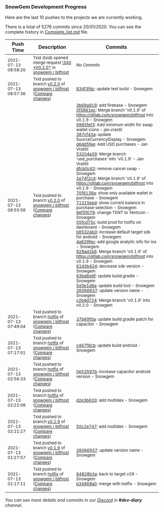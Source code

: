 
### SnowGem Development Progress

Here are the last 10 pushes to the projects we are currently working.

There is a total of 5276 commits since 20/01/2020. You can see the complete history in
 [Complete_list.md](Complete_list.md) file.

| Push Time | Description | Commits |
| --- | --- | --- |
| <sub>2021-07-13 08:58:20</sub> | <sub>Txid (txid) opened merge request [\!340 \*V0\.2\.0\*](https://gitlab.com/snowgem/bitfrost/-/merge_requests/340) in [snowgem / bitfrost](https://gitlab.com/snowgem/bitfrost)</sub> | <sub>_No Commits_</sub> |
| <sub>2021-07-13 08:57:36</sub> | <sub>Txid pushed to branch [v0\.2\.0](https://gitlab.com/snowgem/bitfrost/commits/v0.2.0) of [snowgem / bitfrost](https://gitlab.com/snowgem/bitfrost) ([Compare changes](https://gitlab.com/snowgem/bitfrost/compare/c2b4d7242619610458d3e9886e81653329779a4e...834f3fdc33f52a93cf944608919eadc9701fe303))</sub> | <sub>[834f3fdc](https://gitlab.com/snowgem/bitfrost/-/commit/834f3fdc33f52a93cf944608919eadc9701fe303): update test build - Snowgem</sub> |
| <sub>2021-07-13 08:55:58</sub> | <sub>Txid pushed to branch [v0\.2\.0](https://gitlab.com/snowgem/bitfrost/commits/v0.2.0) of [snowgem / bitfrost](https://gitlab.com/snowgem/bitfrost) ([Compare changes](https://gitlab.com/snowgem/bitfrost/compare/4dd1d72ecad1f79821d53515bc964630bfe72b9c...c2b4d7242619610458d3e9886e81653329779a4e))</sub> | <sub>[3b69a919](https://gitlab.com/snowgem/bitfrost/-/commit/3b69a91960c20b50d12fc94830c92ff4fbfc6d2f): add firebase - Snowgem<br>[0f5861ec](https://gitlab.com/snowgem/bitfrost/-/commit/0f5861ec0a2a946539dd5d7f4729ab0ff33f0836): Merge branch 'v0.1.9' of https://gitlab.com/snowgem/bitfrost into v0.1.9 - Snowgem<br>[9985fef3](https://gitlab.com/snowgem/bitfrost/-/commit/9985fef33c447428e43588265fa53e163f73b696): Add minimum width for swap wallet icons - jan.vrastil<br>[387cf43a](https://gitlab.com/snowgem/bitfrost/-/commit/387cf43a1d195493c8387ce80ce721fce043bad2): update SourceCurrencyDisplay - Snowgem<br>[d6dd5fee](https://gitlab.com/snowgem/bitfrost/-/commit/d6dd5fee77fda507d664ec4faeff0205953e4618): Add USD purchases - Jan Vraštil<br>[53204a39](https://gitlab.com/snowgem/bitfrost/-/commit/53204a39c5cac6ed51783d5c3bba6290fba9b185): Merge branch 'usd_purchases' into 'v0.1.9' - Jan Vraštil<br>[dfcb0c62](https://gitlab.com/snowgem/bitfrost/-/commit/dfcb0c62da0590e8868b4f26c91eb2a6f9d5611d): remove cancel swap - Snowgem<br>[1e74f2c4](https://gitlab.com/snowgem/bitfrost/-/commit/1e74f2c429f4da4f0ecd00bb777820760a11e1f2): Merge branch 'v0.1.9' of https://gitlab.com/snowgem/bitfrost into v0.1.9 - Snowgem<br>[70f8138a](https://gitlab.com/snowgem/bitfrost/-/commit/70f8138aac203c84f786bbf0219d1f30486fee61): show only available wallet in purchase - Snowgem<br>[71315eed](https://gitlab.com/snowgem/bitfrost/-/commit/71315eed9af6d51088e9b9ff66f850494937edc2): show current balance in purchase selection - Snowgem<br>[8ef5f079](https://gitlab.com/snowgem/bitfrost/-/commit/8ef5f0791ae63f205440aa59ecc4546e3520f21f): change TENT to Tentcoin - Snowgem<br>[05fcd75c](https://gitlab.com/snowgem/bitfrost/-/commit/05fcd75c855c9fd647c2e2a4b30fa959c6dacf89): build prod for hotfix on dashboard - Snowgem<br>[b85324b0](https://gitlab.com/snowgem/bitfrost/-/commit/b85324b053e5d5504634d63dcf2e3a02a31fa997): increase default target sdk for android - Snowgem<br>[4a829fec](https://gitlab.com/snowgem/bitfrost/-/commit/4a829fec3bac4a05ba12a8538b5a4a068329f660): add google analytic info for ios - Snowgem<br>[828ad1b6](https://gitlab.com/snowgem/bitfrost/-/commit/828ad1b6e41b81ab2531a7df6c6b5d975129c821): Merge branch 'v0.1.9' of https://gitlab.com/snowgem/bitfrost into v0.1.9 - Snowgem<br>[61d3b424](https://gitlab.com/snowgem/bitfrost/-/commit/61d3b4249a27862466b0ba5e60f5344146bf52c0): decrease sdk version - Snowgem<br>[83bd6e6f](https://gitlab.com/snowgem/bitfrost/-/commit/83bd6e6f6e47be9991591d33cc6e48547554b13c): update build.gradle - Snowgem<br>[5d3e1d8a](https://gitlab.com/snowgem/bitfrost/-/commit/5d3e1d8aec187d69240baeeab35f4e6cab407a84): update build tool - Snowgem<br>[26066937](https://gitlab.com/snowgem/bitfrost/-/commit/260669374e541056b6c302b97d7393cafabd4e12): update version name - Snowgem<br>[c2b4d724](https://gitlab.com/snowgem/bitfrost/-/commit/c2b4d7242619610458d3e9886e81653329779a4e): Merge branch 'v0.1.9' into v0.2.0 - Snowgem</sub> |
| <sub>2021-07-13 07:49:04</sub> | <sub>Txid pushed to branch [hotfix](https://gitlab.com/snowgem/bitfrost/commits/hotfix) of [snowgem / bitfrost](https://gitlab.com/snowgem/bitfrost) ([Compare changes](https://gitlab.com/snowgem/bitfrost/compare/c467f8cb7a9efc126d3fa7060f2cda0414357ba7...37b69f0a527ff437c438ab4775d5efd92d56ccaa))</sub> | <sub>[37b69f0a](https://gitlab.com/snowgem/bitfrost/-/commit/37b69f0a527ff437c438ab4775d5efd92d56ccaa): update build.gradle patch for capacitor - Snowgem</sub> |
| <sub>2021-07-13 07:17:01</sub> | <sub>Txid pushed to branch [hotfix](https://gitlab.com/snowgem/bitfrost/commits/hotfix) of [snowgem / bitfrost](https://gitlab.com/snowgem/bitfrost) ([Compare changes](https://gitlab.com/snowgem/bitfrost/compare/0e53597b4cc281dc79fe5aa649178619ce09cdc4...c467f8cb7a9efc126d3fa7060f2cda0414357ba7))</sub> | <sub>[c467f8cb](https://gitlab.com/snowgem/bitfrost/-/commit/c467f8cb7a9efc126d3fa7060f2cda0414357ba7): update build android - Snowgem</sub> |
| <sub>2021-07-13 02:56:33</sub> | <sub>Txid pushed to branch [hotfix](https://gitlab.com/snowgem/bitfrost/commits/hotfix) of [snowgem / bitfrost](https://gitlab.com/snowgem/bitfrost) ([Compare changes](https://gitlab.com/snowgem/bitfrost/compare/d2e3b620e901d93065c306023f2458ab73ab9925...0e53597b4cc281dc79fe5aa649178619ce09cdc4))</sub> | <sub>[0e53597b](https://gitlab.com/snowgem/bitfrost/-/commit/0e53597b4cc281dc79fe5aa649178619ce09cdc4): increase capacitor android version - Snowgem</sub> |
| <sub>2021-07-13 02:22:08</sub> | <sub>Txid pushed to branch [hotfix](https://gitlab.com/snowgem/bitfrost/commits/hotfix) of [snowgem / bitfrost](https://gitlab.com/snowgem/bitfrost) ([Compare changes](https://gitlab.com/snowgem/bitfrost/compare/b34968a0a5ff6beaae1beb56bb4ae35e614a5afe...d2e3b620e901d93065c306023f2458ab73ab9925))</sub> | <sub>[d2e3b620](https://gitlab.com/snowgem/bitfrost/-/commit/d2e3b620e901d93065c306023f2458ab73ab9925): add multidex - Snowgem</sub> |
| <sub>2021-07-13 02:21:27</sub> | <sub>Txid pushed to branch [v0\.1\.9](https://gitlab.com/snowgem/bitfrost/commits/v0.1.9) of [snowgem / bitfrost](https://gitlab.com/snowgem/bitfrost) ([Compare changes](https://gitlab.com/snowgem/bitfrost/compare/260669374e541056b6c302b97d7393cafabd4e12...50c1e7473d6a6670ff16e6f5bb46a09aca551ef9))</sub> | <sub>[50c1e747](https://gitlab.com/snowgem/bitfrost/-/commit/50c1e7473d6a6670ff16e6f5bb46a09aca551ef9): add multidex - Snowgem</sub> |
| <sub>2021-07-13 01:27:57</sub> | <sub>Txid pushed to branch [v0\.1\.9](https://gitlab.com/snowgem/bitfrost/commits/v0.1.9) of [snowgem / bitfrost](https://gitlab.com/snowgem/bitfrost) ([Compare changes](https://gitlab.com/snowgem/bitfrost/compare/5d3e1d8aec187d69240baeeab35f4e6cab407a84...260669374e541056b6c302b97d7393cafabd4e12))</sub> | <sub>[26066937](https://gitlab.com/snowgem/bitfrost/-/commit/260669374e541056b6c302b97d7393cafabd4e12): update version name - Snowgem</sub> |
| <sub>2021-07-13 01:17:11</sub> | <sub>Txid pushed to branch [hotfix](https://gitlab.com/snowgem/bitfrost/commits/hotfix) of [snowgem / bitfrost](https://gitlab.com/snowgem/bitfrost) ([Compare changes](https://gitlab.com/snowgem/bitfrost/compare/a4aac6dfbc3b64be8757a449003a1738bc55d8f2...b34968a0a5ff6beaae1beb56bb4ae35e614a5afe))</sub> | <sub>[84828b3a](https://gitlab.com/snowgem/bitfrost/-/commit/84828b3a031d8ca843e147f42112f51491c0bb7e): back to target v29 - Snowgem<br>[b34968a0](https://gitlab.com/snowgem/bitfrost/-/commit/b34968a0a5ff6beaae1beb56bb4ae35e614a5afe): merge with hotfix - Snowgem</sub> |

_You can see more details and commits in our [Discord](https://discord.gg/zumGnbg) in **#dev-diary** channel._
